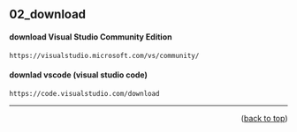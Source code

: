 <a name="topage"></a>

## 02_download

####  download Visual Studio Community Edition
```
https://visualstudio.microsoft.com/vs/community/
```

#### downlad vscode (visual studio code)
```
https://code.visualstudio.com/download
```


-----

<p align="right">(<a href="#topage">back to top</a>)</p>
<br/>
<br/>
